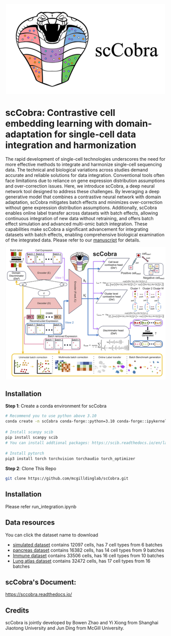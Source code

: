 <p align="center">
  <img src="https://github.com/mcgilldinglab/scCobra/blob/main/Figure/scCobra_logo.png" width="500">
</p>

# scCobra: Contrastive cell embedding learning with domain-adaptation for single-cell data integration and harmonization 
  
The rapid development of single-cell technologies underscores the need for more effective methods to integrate and harmonize single-cell sequencing data. The technical and biological variations across studies demand accurate and reliable solutions for data integration. Conventional tools often face limitations due to reliance on gene expression distribution assumptions and over-correction issues. Here, we introduce scCobra, a deep neural network tool designed to address these challenges. By leveraging a deep generative model that combines a contrastive neural network with domain adaptation, scCobra mitigates batch effects and minimizes over-correction without gene expression distribution assumptions. Additionally, scCobra enables online label transfer across datasets with batch effects, allowing continuous integration of new data without retraining, and offers batch effect simulation and advanced multi-omic batch integration. These capabilities make scCobra a significant advancement for integrating datasets with batch effects, enabling comprehensive biological examination of the integrated data. Please refer to our [manuscript](https://www.biorxiv.org/content/10.1101/2022.10.23.513389v2) for details.

<p align="center">
  <img src="https://github.com/mcgilldinglab/scCobra/blob/main/Figure/Fig1.png" width="800">
</p>

## Installation

**Step 1**: Create a conda environment for scCobra

```bash
# Recommend you to use python above 3.10
conda create -n scCobra conda-forge::python=3.10 conda-forge::ipykernel 

# Install scanpy scib
pip install scanpy scib
# You can install addtional packages: https://scib.readthedocs.io/en/latest/index.html

# Install pytorch
pip3 install torch torchvision torchaudio torch_optimizer
``` 

**Step 2**: Clone This Repo

```bash
git clone https://github.com/mcgilldinglab/scCobra.git
```

## Installation

Please refer run_integration.ipynb

## Data resources

You can click the dataset name to download

* [simulated dataset](https://figshare.com/ndownloader/files/33798263) contains 12097 cells, has 7 cell types from 6 batches
* [pancreas dataset](https://figshare.com/ndownloader/files/24539828) contains 16382 cells, has 14 cell types from 9 batches
* [Immune dataset](https://figshare.com/ndownloader/files/25717328) contains 33506 cells, has 16 cell types from 10 batches
* [Lung atlas dataset](https://figshare.com/ndownloader/files/24539942) contains 32472 cells, has 17 cell types from 16 batches


## scCobra's Document:
https://sccobra.readthedocs.io/

## Credits
scCobra is jointly developed by Bowen Zhao and Yi Xiong from Shanghai Jiaotong University and Jun Ding from McGill University.

